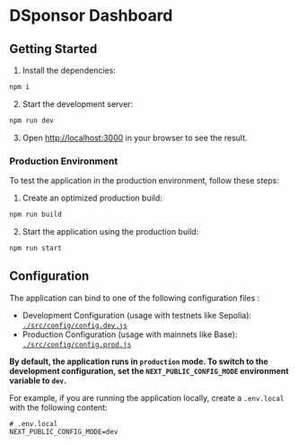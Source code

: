 # DSponsor Dashboard

## Getting Started

1. Install the dependencies:

```bash
npm i
```

2. Start the development server:
  
```bash
npm run dev
```

3. Open [http://localhost:3000](http://localhost:3000) in your browser to see the result.

### Production Environment

 To test the application in the production environment, follow these steps:

 1. Create an optimized production build:

 ```bash
npm run build
```

2. Start the application using the production build:

```bash
npm run start
```

## Configuration

The application can bind to one of the following configuration files :

- Development Configuration (usage with testnets like Sepolia): [`./src/config/config.dev.js`](./src/config/config.dev.js)
- Production Configuration (usage with mainnets like Base): [`./src/config/config.prod.js`](./src/config/config.prod.js)

**By default, the application runs in `production` mode. To switch to the development configuration, set the `NEXT_PUBLIC_CONFIG_MODE` environment variable to `dev`.**

For example, if you are running the application locally, create a `.env.local` with the following content:

```
# .env.local
NEXT_PUBLIC_CONFIG_MODE=dev
```

